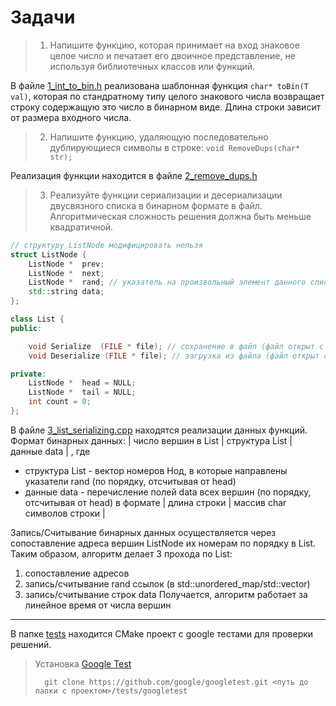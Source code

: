 # Задачи
> 1. Напишите функцию, которая принимает на вход знаковое целое число и печатает его двоичное представление, не используя библиотечных классов или функций.

В файле [1_int_to_bin.h](1_int_to_bin.h) реализована шаблонная функция `char* toBin(T val)`, которая по стандратному типу целого знакового числа возвращает строку содержащую это число в бинарном виде. Длина строки зависит от размера входного числа.

> 2. Напишите функцию, удаляющую последовательно дублирующиеся символы в строке: `void RemoveDups(char* str);`

Реализация функции находится в файле [2_remove_dups.h](2_remove_dups.h)

> 3. Реализуйте функции сериализации и десериализации двусвязного списка в бинарном формате в файл. Алгоритмическая сложность решения должна быть меньше квадратичной.

```cpp
// структуру ListNode модифицировать нельзя
struct ListNode {
	ListNode *	prev;
	ListNode *	next;
	ListNode *	rand; // указатель на произвольный элемент данного списка, либо NULL
	std::string	data;
};

class List {
public:

	void Serialize	(FILE * file); // сохранение в файл (файл открыт с помощью fopen(path, "wb"))
	void Deserialize (FILE * file); // загрузка из файла (файл открыт с помощью fopen(path, "rb"))

private:
	ListNode *	head = NULL;
	ListNode *	tail = NULL;
	int	count = 0;
};
```

В файле [3_list_serializing.cpp](3_list_serializing.cpp) находятся реализации данных функций.
Формат бинарных данных: | число вершин в List | структура List | данные data | , где
* структура List - вектор номеров Нод, в которые направлены указатели rand (по порядку, отсчитывая от head)
* данные data - перечисление полей data всех вершин (по порядку, отсчитывая от head) в формате | длина строки | массив char символов строки |

Запись/Считывание бинарных данных осуществляется через сопоставление адреса вершин ListNode их номерам по порядку в List. Таким образом, алгоритм делает 3 прохода по List:
1) сопоставление адресов
2) запись/считывание rand ссылок (в std::unordered_map/std::vector)
3) запись/считывание строк data
Получается, алгоритм работает за линейное время от числа вершин
___

В папке [tests](./tests) находится CMake проект с google тестами для проверки решений. 
> Установка [Google Test](https://github.com/google/googletest)
> ```console
>	git clone https://github.com/google/googletest.git <путь до папки с проектом>/tests/googletest
> ```

